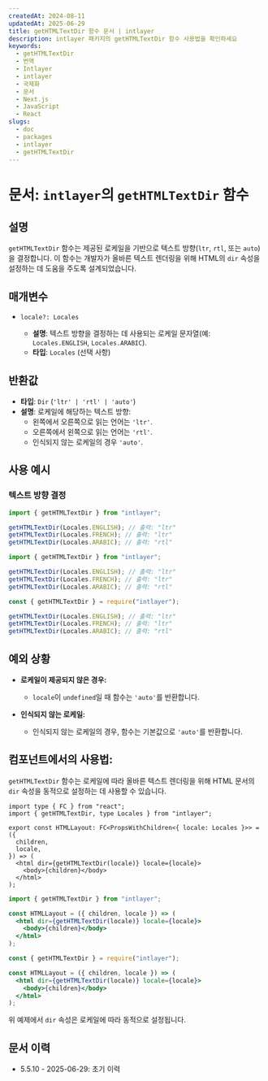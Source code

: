 ```yaml
---
createdAt: 2024-08-11
updatedAt: 2025-06-29
title: getHTMLTextDir 함수 문서 | intlayer
description: intlayer 패키지의 getHTMLTextDir 함수 사용법을 확인하세요
keywords:
  - getHTMLTextDir
  - 번역
  - Intlayer
  - intlayer
  - 국제화
  - 문서
  - Next.js
  - JavaScript
  - React
slugs:
  - doc
  - packages
  - intlayer
  - getHTMLTextDir
---
```


# 문서: `intlayer`의 `getHTMLTextDir` 함수

## 설명

`getHTMLTextDir` 함수는 제공된 로케일을 기반으로 텍스트 방향(`ltr`, `rtl`, 또는 `auto`)을 결정합니다. 이 함수는 개발자가 올바른 텍스트 렌더링을 위해 HTML의 `dir` 속성을 설정하는 데 도움을 주도록 설계되었습니다.

## 매개변수

- `locale?: Locales`

  - **설명**: 텍스트 방향을 결정하는 데 사용되는 로케일 문자열(예: `Locales.ENGLISH`, `Locales.ARABIC`).
  - **타입**: `Locales` (선택 사항)

## 반환값

- **타입**: `Dir` (`'ltr' | 'rtl' | 'auto'`)
- **설명**: 로케일에 해당하는 텍스트 방향:
  - 왼쪽에서 오른쪽으로 읽는 언어는 `'ltr'`.
  - 오른쪽에서 왼쪽으로 읽는 언어는 `'rtl'`.
  - 인식되지 않는 로케일의 경우 `'auto'`.

## 사용 예시

### 텍스트 방향 결정

```typescript codeFormat="typescript"
import { getHTMLTextDir } from "intlayer";

getHTMLTextDir(Locales.ENGLISH); // 출력: "ltr"
getHTMLTextDir(Locales.FRENCH); // 출력: "ltr"
getHTMLTextDir(Locales.ARABIC); // 출력: "rtl"
```

```javascript codeFormat="esm"
import { getHTMLTextDir } from "intlayer";

getHTMLTextDir(Locales.ENGLISH); // 출력: "ltr"
getHTMLTextDir(Locales.FRENCH); // 출력: "ltr"
getHTMLTextDir(Locales.ARABIC); // 출력: "rtl"
```

```javascript codeFormat="commonjs"
const { getHTMLTextDir } = require("intlayer");

getHTMLTextDir(Locales.ENGLISH); // 출력: "ltr"
getHTMLTextDir(Locales.FRENCH); // 출력: "ltr"
getHTMLTextDir(Locales.ARABIC); // 출력: "rtl"
```

## 예외 상황

- **로케일이 제공되지 않은 경우:**

  - `locale`이 `undefined`일 때 함수는 `'auto'`를 반환합니다.

- **인식되지 않는 로케일:**
  - 인식되지 않는 로케일의 경우, 함수는 기본값으로 `'auto'`를 반환합니다.

## 컴포넌트에서의 사용법:

`getHTMLTextDir` 함수는 로케일에 따라 올바른 텍스트 렌더링을 위해 HTML 문서의 `dir` 속성을 동적으로 설정하는 데 사용할 수 있습니다.

```tsx codeFormat="typescript"
import type { FC } from "react";
import { getHTMLTextDir, type Locales } from "intlayer";

export const HTMLLayout: FC<PropsWithChildren<{ locale: Locales }>> = ({
  children,
  locale,
}) => (
  <html dir={getHTMLTextDir(locale)} locale={locale}>
    <body>{children}</body>
  </html>
);
```

```jsx codeFormat="esm"
import { getHTMLTextDir } from "intlayer";

const HTMLLayout = ({ children, locale }) => (
  <html dir={getHTMLTextDir(locale)} locale={locale}>
    <body>{children}</body>
  </html>
);
```

```jsx codeFormat="commonjs"
const { getHTMLTextDir } = require("intlayer");

const HTMLLayout = ({ children, locale }) => (
  <html dir={getHTMLTextDir(locale)} locale={locale}>
    <body>{children}</body>
  </html>
);
```

위 예제에서 `dir` 속성은 로케일에 따라 동적으로 설정됩니다.

## 문서 이력

- 5.5.10 - 2025-06-29: 초기 이력
